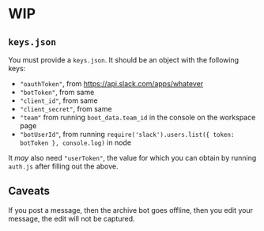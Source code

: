 # WIP

## `keys.json`

You must provide a `keys.json`. It should be an object with the following keys:
- `"oauthToken"`, from https://api.slack.com/apps/whatever
- `"botToken"`, from same
- `"client_id"`, from same
- `"client_secret"`, from same
- `"team"` from running `boot_data.team_id` in the console on the workspace page
- `"botUserId"`, from running `require('slack').users.list({ token: botToken }, console.log)` in node

It _may_ also need `"userToken"`, the value for which you can obtain by running `auth.js` after filling out the above.


## Caveats

If you post a message, then the archive bot goes offline, then you edit your message, the edit will not be captured.
